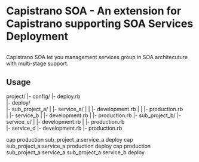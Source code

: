 # Capistrano SOA - An extension for Capistrano supporting SOA Services Deployment
##

Capistrano SOA let you management services group in SOA architecuture with multi-stage support.

## Usage

project/
    |- config/
        |- deploy.rb  
        |- deploy/   
            |- sub_project_a/ 
            |        |- service_a/
            |        |     |- development.rb
            |        |     |- production.rb      
            |        |- service_b
            |              |- development.rb
            |              |- production.rb
            |- sub_project_b/ 
                     |- service_c/
                     |     |- development.rb
                     |     |- production.rb      
                     |- service_d
                          |- development.rb
                          |- production.rb

   cap production sub_project_a:service_a deploy
   cap sub_project_a:service_a:production deploy
   cap production sub_project_a:service_a sub_project_a:service_b deploy
